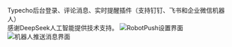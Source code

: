 Typecho后台登录、评论消息、实时提醒插件（支持钉钉、飞书和企业微信机器人）	
感谢DeepSeek人工智能提供技术支持。
![RobotPush设置界面](https://github.com/user-attachments/assets/c2b41980-c4ea-49e2-8ad5-ea064eaacf27)
![机器人推送消息界面](https://github.com/user-attachments/assets/f2148086-f473-43c6-8329-b7c5c339d83b)
